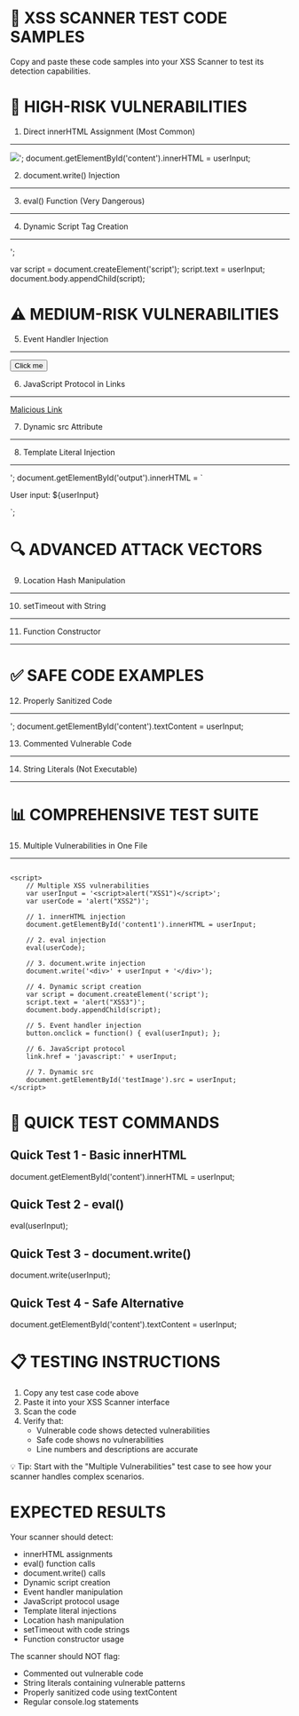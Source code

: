 🧪 XSS SCANNER TEST CODE SAMPLES
================================

Copy and paste these code samples into your XSS Scanner to test its detection capabilities.

🚨 HIGH-RISK VULNERABILITIES
===========================

1. Direct innerHTML Assignment (Most Common)
-------------------------------------------
<div id="content"></div>
<script>
var userInput = '<script>alert("XSS Attack!")</script><img src=x onerror=alert("XSS")>';
document.getElementById('content').innerHTML = userInput;
</script>

2. document.write() Injection
----------------------------
<script>
var userInput = '<img src=x onerror=alert("XSS via document.write")>';
document.write('<div>' + userInput + '</div>');
</script>

3. eval() Function (Very Dangerous)
----------------------------------
<script>
var userCode = 'alert("XSS via eval")';
eval(userCode);
</script>

4. Dynamic Script Tag Creation
------------------------------
<script>
var userInput = '<script>alert("Dynamic script injection")</script>';
var script = document.createElement('script');
script.text = userInput;
document.body.appendChild(script);
</script>

⚠️ MEDIUM-RISK VULNERABILITIES
==============================

5. Event Handler Injection
-------------------------
<button onclick="alert(userInput)">Click me</button>
<script>
var userInput = 'XSS'; // This would be user-controlled in real scenario
</script>

6. JavaScript Protocol in Links
-------------------------------
<a href="javascript:alert('XSS via javascript protocol')">Malicious Link</a>

7. Dynamic src Attribute
-----------------------
<script>
var userInput = 'javascript:alert("XSS")';
document.querySelector('img').src = userInput;
</script>

8. Template Literal Injection
----------------------------
<div id="output"></div>
<script>
const userInput = '<script>alert("Template XSS")</script>';
document.getElementById('output').innerHTML = `<p>User input: ${userInput}</p>`;
</script>

🔍 ADVANCED ATTACK VECTORS
=========================

9. Location Hash Manipulation
-----------------------------
<script>
if (location.hash) {
    document.getElementById('content').innerHTML = location.hash.substring(1);
}
</script>

10. setTimeout with String
-------------------------
<script>
var userInput = 'alert("XSS via setTimeout")';
setTimeout(userInput, 1000);
</script>

11. Function Constructor
----------------------
<script>
var userInput = 'alert("XSS via Function constructor")';
var func = new Function(userInput);
func();
</script>

✅ SAFE CODE EXAMPLES
====================

12. Properly Sanitized Code
---------------------------
<div id="content"></div>
<script>
// Safe: Using textContent instead of innerHTML
var userInput = '<script>alert("XSS")</script>';
document.getElementById('content').textContent = userInput;
</script>

13. Commented Vulnerable Code
----------------------------
<script>
// This vulnerable code is commented out and should not be flagged
// document.getElementById('content').innerHTML = userInput;
// eval(userCode);
console.log('This is safe');
</script>

14. String Literals (Not Executable)
-----------------------------------
<script>
var codeString = 'document.getElementById("content").innerHTML = userInput;';
console.log('This is just a string:', codeString);
</script>

📊 COMPREHENSIVE TEST SUITE
==========================

15. Multiple Vulnerabilities in One File
---------------------------------------
<!DOCTYPE html>
<html>
<body>
    <div id="content1"></div>
    <div id="content2"></div>
    <img id="testImage">

    <script>
        // Multiple XSS vulnerabilities
        var userInput = '<script>alert("XSS1")</script>';
        var userCode = 'alert("XSS2")';

        // 1. innerHTML injection
        document.getElementById('content1').innerHTML = userInput;

        // 2. eval injection
        eval(userCode);

        // 3. document.write injection
        document.write('<div>' + userInput + '</div>');

        // 4. Dynamic script creation
        var script = document.createElement('script');
        script.text = 'alert("XSS3")';
        document.body.appendChild(script);

        // 5. Event handler injection
        button.onclick = function() { eval(userInput); };

        // 6. JavaScript protocol
        link.href = 'javascript:' + userInput;

        // 7. Dynamic src
        document.getElementById('testImage').src = userInput;
    </script>
</body>
</html>

🎯 QUICK TEST COMMANDS
=====================

Quick Test 1 - Basic innerHTML
------------------------------
document.getElementById('content').innerHTML = userInput;

Quick Test 2 - eval()
--------------------
eval(userInput);

Quick Test 3 - document.write()
-------------------------------
document.write(userInput);

Quick Test 4 - Safe Alternative
-------------------------------
document.getElementById('content').textContent = userInput;

📋 TESTING INSTRUCTIONS
======================

1. Copy any test case code above
2. Paste it into your XSS Scanner interface
3. Scan the code
4. Verify that:
   - Vulnerable code shows detected vulnerabilities
   - Safe code shows no vulnerabilities
   - Line numbers and descriptions are accurate

💡 Tip: Start with the "Multiple Vulnerabilities" test case to see how your scanner handles complex scenarios.

EXPECTED RESULTS
===============

Your scanner should detect:
- innerHTML assignments
- eval() function calls
- document.write() calls
- Dynamic script creation
- Event handler manipulation
- JavaScript protocol usage
- Template literal injections
- Location hash manipulation
- setTimeout with code strings
- Function constructor usage

The scanner should NOT flag:
- Commented out vulnerable code
- String literals containing vulnerable patterns
- Properly sanitized code using textContent
- Regular console.log statements
